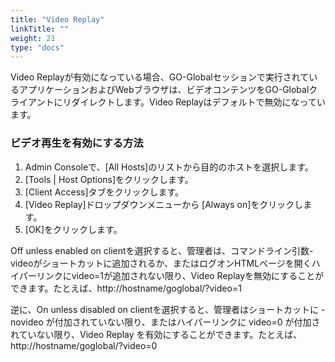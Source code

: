 ```yaml
---
title: "Video Replay"
linkTitle: ""
weight: 21
type: "docs"
---
```


Video Replayが有効になっている場合、GO-Globalセッションで実行されているアプリケーションおよびWebブラウザは、ビデオコンテンツをGO-Globalクライアントにリダイレクトします。Video Replayはデフォルトで無効になっています。

### ビデオ再生を有効にする方法

1. Admin Consoleで、[All Hosts]のリストから目的のホストを選択します。
2. [Tools | Host Options]をクリックします。
3. [Client Access]タブをクリックします。
4. [Video Replay]ドロップダウンメニューから [Always on]をクリックします。
5. [OK]をクリックします。

Off unless enabled on clientを選択すると、管理者は、コマンドライン引数-videoがショートカットに追加されるか、またはログオンHTMLページを開くハイパーリンクにvideo=1が追加されない限り、Video Replayを無効にすることができます。たとえば、http://hostname/goglobal/?video=1

逆に、On unless disabled on clientを選択すると、管理者はショートカットに -novideo が付加されていない限り、またはハイパーリンクに video=0 が付加されていない限り、Video Replay を有効にすることができます。たとえば、http://hostname/goglobal/?video=0